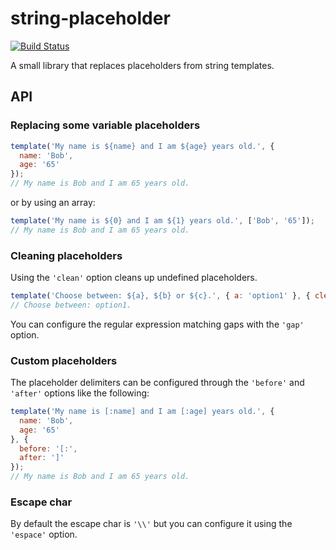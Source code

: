 # string-placeholder

[![Build Status](https://travis-ci.org/crysalead-js/string-placeholder.png?branch=master)](https://travis-ci.org/crysalead-js/string-placeholder)

A small library that replaces placeholders from string templates.

## API

### Replacing some variable placeholders

```js
template('My name is ${name} and I am ${age} years old.', {
  name: 'Bob',
  age: '65'
});
// My name is Bob and I am 65 years old.
```

or by using an array:

```js
template('My name is ${0} and I am ${1} years old.', ['Bob', '65']);
// My name is Bob and I am 65 years old.
```

### Cleaning placeholders

Using the `'clean'` option cleans up undefined placeholders.

```js
template('Choose between: ${a}, ${b} or ${c}.', { a: 'option1' }, { clean: true });
// Choose between: option1.
```

You can configure the regular expression matching gaps with the `'gap'` option.


### Custom placeholders

The placeholder delimiters can be configured through the `'before'` and `'after'` options like the following:

```js
template('My name is [:name] and I am [:age] years old.', {
  name: 'Bob',
  age: '65'
}, {
  before: '[:',
  after: ']'
});
// My name is Bob and I am 65 years old.
```

### Escape char

By default the escape char is `'\\'` but you can configure it using the `'espace'` option.
